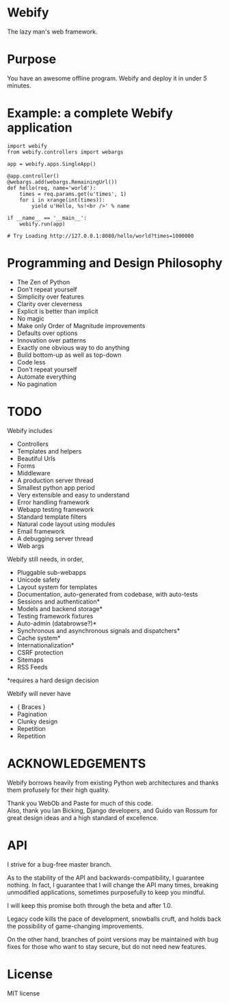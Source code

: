 Webify
======
The lazy man's web framework.


Purpose
=======
You have an awesome offline program.  Webify and deploy it in under _5_ minutes.


Example: a complete Webify application
======================================

    import webify
    from webify.controllers import webargs

    app = webify.apps.SingleApp()

    @app.controller()
    @webargs.add(webargs.RemainingUrl())
    def hello(req, name='world'):
        times = req.params.get(u'times', 1)
        for i in xrange(int(times)):
            yield u'Hello, %s!<br />' % name

    if __name__ == '__main__':
        webify.run(app)

    # Try Loading http://127.0.0.1:8080/hello/world?times=1000000


Programming and Design Philosophy
=================================

* The Zen of Python
* Don't repeat yourself
* Simplicity over features
* Clarity over cleverness
* Explicit is better than implicit
* No magic
* Make only Order of Magnitude improvements
* Defaults over options
* Innovation over patterns
* Exactly one obvious way to do anything
* Build bottom-up as well as top-down
* Code less
* Don't repeat yourself
* Automate everything
* No pagination

TODO
====
Webify includes 

- Controllers
- Templates and helpers
- Beautiful Urls
- Forms
- Middleware
- A production server thread
- Smallest python app period
- Very extensible and easy to understand
- Error handling framework
- Webapp testing framework
- Standard template filters
- Natural code layout using modules
- Email framework
- A debugging server thread
- Web args


Webify still needs, in order,

- Pluggable sub-webapps
- Unicode safety
- Layout system for templates
- Documentation, auto-generated from codebase, with auto-tests
- Sessions and authentication*
- Models and backend storage*
- Testing framework fixtures
- Auto-admin (databrowse?)*
- Synchronous and asynchronous signals and dispatchers*
- Cache system*
- Internationalization*
- CSRF protection
- Sitemaps
- RSS Feeds

*requires a hard design decision


Webify will never have

* { Braces }
* Pagination
* Clunky design
* Repetition
* Repetition


ACKNOWLEDGEMENTS
================
Webify borrows heavily from existing Python web architectures 
and thanks them profusely for their high quality.

Thank you WebOb and Paste for much of this code.  
Also, thank you Ian Bicking, Django developers, and Guido van Rossum 
for great design ideas and a high standard of excellence.

API
===
I strive for a bug-free master branch.  

As to the stability of the API and backwards-compatibility, 
I guarantee nothing.  In fact, I guarantee that I will change
the API many times, breaking unmodified applications, sometimes
purposefully to keep you mindful.

I will keep this promise both through the beta and after 1.0.

Legacy code kills the pace of development, snowballs cruft, 
and holds back the possibility of game-changing improvements.

On the other hand, branches of point versions may be maintained
with bug fixes for those who want to stay secure, but do not need
new features.


License
=======
MIT license

